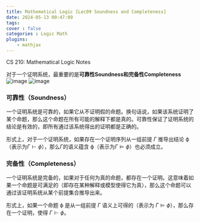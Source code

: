 ```yaml
---
title: Mathematical Logic [Lec09 Soundness and Completeness]
date: 2024-05-13 00:47:09
tags:
cover : false
categories : Logic Math
plugins: 
    - mathjax
---
```

CS 210: Mathematical Logic Notes

<!-- more -->

对于一个证明系统，最重要的是**可靠性Soundness和完备性Completeness**
![image](img1.png)
![image](img2.png)
### 可靠性（Soundness）

一个证明系统是可靠的，如果它从不证明假的命题。换句话说，如果该系统证明了某个命题，那么这个命题在所有可能的解释下都是真的。可靠性保证了证明系统的结论是有效的，即所有通过该系统得出的证明都是正确的。

形式上，对于一个证明系统，如果存在一个证明序列从一组前提 $\Gamma$ 推导出结论 ϕ（表示为$\Gamma \vdash \phi$），那么$\Gamma$的语义蕴含 ϕ（表示为$\Gamma \models \phi$）也必须成立。

### 完备性（Completeness）

一个证明系统是完备的，如果对于任何为真的命题，都存在一个证明。这意味着如果一个命题是可满足的（即存在某种解释或模型使得它为真），那么这个命题可以通过该证明系统从某个前提集合推导出来。

形式上，如果一个命题 ϕ 是从一组前提 $\Gamma$ 语义上可得的（表示为 $\Gamma \models \phi$），那么存在一个证明，使得 $\Gamma \vdash \phi$。